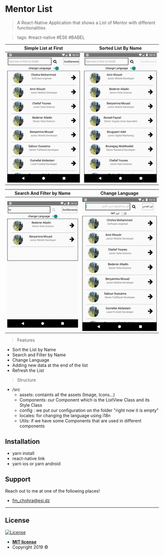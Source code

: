 

# Mentor List

> A React-Native Application that shows a List of Mentor with different functionalities


> tags: #react-native #ES6 #BABEL
>
Simple List at First         |  Sorted List By Name
:-------------------------:|:-------------------------:
![](src/assets/ScreenShots/1.png)  | ![](src/assets/ScreenShots/2.png)

Search And Filter by Name         |  Change Language
:-------------------------:|:-------------------------:
 ![](src/assets/ScreenShots/3.png)  |![](src/assets/ScreenShots/4.png)






> Features

- Sort the List by Name
- Search and Filter by Name 
- Change Language 
- Adding new data at the end of the list
- Refresh the List

> Structure 

- /src
    - assets:  containts all the assets (Image, Icons...)
    - Components: our Component which is the ListView Class and its Style Class
    - config : we put our configuration on the folder "right now it is empty"
    - locales: for changing the language using i18n
    - Utils: if we have some Components that are used in different components
    


## Installation

- yarn install
- react-native link
- yarn ios or yarn android


## Support

Reach out to me at one of the following places!

-  fm_chohra@esi.dz

---


## License

[![License](http://img.shields.io/:license-mit-blue.svg?style=flat-square)](http://badges.mit-license.org)

- **[MIT license](http://opensource.org/licenses/mit-license.php)**
- Copyright 2019 © 
